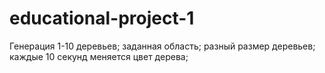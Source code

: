 # educational-project-1
Генерация 1-10 деревьев; заданная область; разный размер деревьев; каждые 10 секунд меняется цвет дерева;
